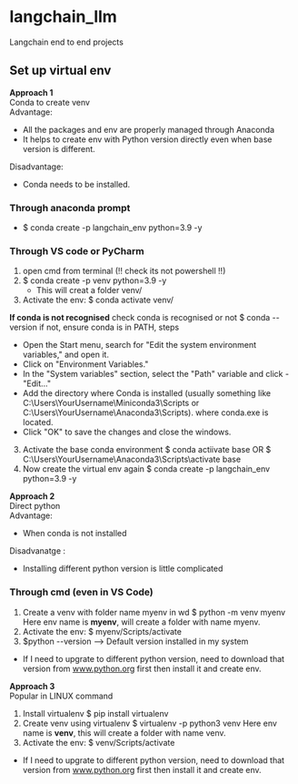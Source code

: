 # langchain_llm
Langchain end to end projects

## Set up virtual env

**Approach 1**  
Conda to create venv  
Advantage: 
- All the packages and env are properly managed through Anaconda
- It helps to create env with Python version directly even when base version is different.  

Disadvantage:  
- Conda needs to be installed.

### Through anaconda prompt
- $ conda create -p langchain_env  python=3.9 -y 

### Through VS code or PyCharm
1. open cmd from terminal (!! check its not powershell !!)
2. $ conda create -p venv  python=3.9 -y  
   - This will creat a folder venv/
3. Activate the env: $ conda activate venv/

**If conda is not recognised** 
check conda is recognised or not
    $ conda --version
    if not, ensure conda is in PATH, steps 
-   Open the Start menu, search for "Edit the system environment variables," and open it.
-   Click on "Environment Variables."
-   In the "System variables" section, select the "Path" variable and click -   "Edit..."
-   Add the directory where Conda is installed (usually something like C:\Users\YourUsername\Miniconda3\Scripts or C:\Users\YourUsername\Anaconda3\Scripts).
where conda.exe is located.
-   Click "OK" to save the changes and close the windows.
3. Activate the base conda environment
$ conda actiivate base
OR
$ C:\Users\YourUsername\Anaconda3\Scripts\activate base
4. Now create the virtual env again
$ conda create -p langchain_env  python=3.9 -y

**Approach 2**  
Direct python  
Advantage: 
- When conda is not installed  

Disadvanatge :  
- Installing different python version is little complicated

### Through cmd (even in VS Code)
1. Create a venv with folder name myenv in wd
  $ python -m venv myenv
   Here env name is **myenv**, will create a folder with name myenv.
2. Activate the env: $ myenv/Scripts/activate
3. $python --version --> Default version installed in my system
* If I need to upgrate to different python version, need to download that version from www.python.org first then install it and create env.

**Approach 3** <br />
Popular in LINUX command
1. Install virtualenv
  $ pip install virtualenv
2. Create venv using virtualenv
  $ virtualenv -p python3 venv
   Here env name is **venv**, this will create a folder with name venv.
3. Activate the env: $ venv/Scripts/activate
* If I need to upgrate to different python version, need to download that version from www.python.org first then install it and create env.
  
